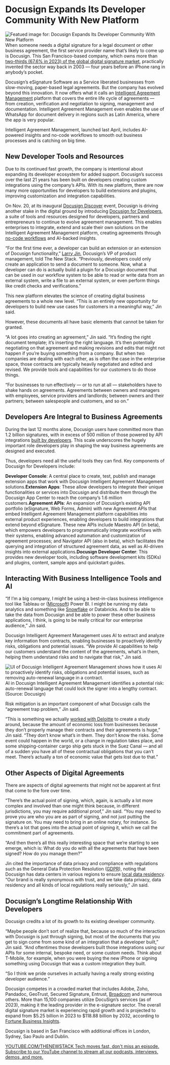 # Docusign Expands Its Developer Community With New Platform
![Featued image for: Docusign Expands Its Developer Community With New Platform](https://cdn.thenewstack.io/media/2024/11/97221f54-docusign-developer-tools-1024x576.jpg)
When someone needs a digital signature for a legal document or other business agreement, the first service provider name that’s likely to come up is Docusign. This San Francisco-based company, which owns more than [two-thirds (67.6% in 2023) of the global digital signature market](https://www.statista.com/statistics/1338004/electronic-signature-market-share-by-company/), practically invented the sector way back in 2003 — four years before an iPhone rang in anybody’s pocket.

Docusign’s eSignature Software as a Service liberated businesses from slow-moving, paper-based legal agreements. But the company has evolved beyond this innovation. It now offers what it calls an [Intelligent Agreement Management](https://www.docusign.com/intelligent-agreement-management) platform that covers the entire life cycle of agreements — from creation, verification and negotiation to signing, management and documentation. Intelligent Agreement Management even enables the use of WhatsApp for document delivery in regions such as Latin America, where the app is very popular.

Intelligent Agreement Management, launched last April, includes AI-powered insights and no-code workflows to smooth out business processes and is catching on big time.

## New Developer Tools and Resources
Due to its continued fast growth, the company is intentional about expanding its developer ecosystem for added support. Docusign’s success over the last 21 years has been built on developers creating custom integrations using the company’s APIs. With its new platform, there are now many more opportunities for developers to build extensions and plugins, improving customization and integration capabilities.

On Nov. 20, at its inaugural [Docusign Discover](https://events.docusign.com/discover) event, Docusign is driving another stake in the digital ground by introducing [Docusign for Developers](https://developers.docusign.com/), a suite of tools and resources designed for developers, partners and entrepreneurs to continue to evolve agreement management. This enables enterprises to integrate, extend and scale their own solutions on the Intelligent Agreement Management platform, creating agreements through [no-code workflows](https://thenewstack.io/low-code-vs-no-code/) and AI-backed insights.

“For the first time ever, a developer can build an extension or an extension of Docusign functionality,” [Larry Jin](https://www.linkedin.com/in/elj4y/), Docusign’s VP of product management, told The New Stack. “Previously, developers could only create an application to send a document to someone. Now, what a developer can do is actually build a plugin for a Docusign document that can be used in our workflow system to be able to read or write data from an external system, write a file to an external system, or even perform things like credit checks and verifications.”

This new platform elevates the science of creating digital business agreements to a whole new level. “This is an entirely new opportunity for developers to build new use cases for customers in a meaningful way,” Jin said.

However, these documents all have basic elements that cannot be taken for granted.

“A lot goes into creating an agreement,” Jin said. “It’s finding the right document template; it’s inserting the right language. It’s then potentially negotiating on that agreement and making revisions and edits that might not happen if you’re buying something from a company. But when two companies are dealing with each other, as is often the case in the enterprise space, those contracts are typically heavily negotiated and edited and revised. We provide tools and capabilities for our customers to do those things.

“For businesses to run effectively — or to run at all — stakeholders have to shake hands on agreements. Agreements between owners and managers with employees, service providers and landlords; between owners and their partners; between salespeople and customers, and so on.”

## Developers Are Integral to Business Agreements
During the last 12 months alone, Docusign users have committed more than 1.2 billion signatures, with in excess of 500 million of those powered by API integrations [built by developers](https://roadmap.sh/api-design). This scale underscores the hugely important role developers play in shaping the way business agreements are designed and executed.

Thus, developers need all the useful tools they can find. Key components of Docusign for Developers include:

**Developer Console**: A central place to create, test, publish and manage extension apps that work with Docusign Intelligent Agreement Management solutions.**Extension Apps**: These allow developers to integrate their unique functionalities or services into Docusign and distribute them through the Docusign App Center to reach the company’s 1.6 million customers.**Agreement APIs**: An expansion of Docusign’s existing API portfolio (eSignature, Web Forms, Admin) with new Agreement APIs that embed Intelligent Agreement Management platform capabilities into external product experiences, enabling developers to build integrations that extend beyond eSignature. These new APIs include Maestro API (in beta), which empowers developers to programmatically integrate workflows with their systems, enabling advanced automation and customization of agreement processes; and Navigator API (also in beta), which facilitates the querying and integration of structured agreement data, as well as AI-driven insights into external applications.**Docusign Developer Center**: This provides new developer tools, including software development kits (SDKs) and plugins, content, sample apps and quickstart guides.
## Interacting With Business Intelligence Tools and AI
“If I’m a big company, I might be using a best-in-class business intelligence tool like Tableau or ([Microsoft](https://news.microsoft.com/?utm_content=inline+mention)) Power BI. I might be running my data analytics and something like [Snowflake](https://www.snowflake.com/?utm_content=inline+mention) or Databricks. And to be able to take the data from Docusign and be able to power these other business applications, I think, is going to be really critical for our enterprise audience,” Jin said.

Docusign Intelligent Agreement Management uses AI to extract and analyze key information from contracts, enabling businesses to proactively identify risks, obligations and potential issues. “We provide AI capabilities to help our customers understand the content of the agreements, what’s in them, helping them understand risks and to navigate that risk,” Jin said.

![UI of Docusign Intelligent Agreement Management shows how it uses AI to proactively identify risks, obligations and potential issues, such as removing auto-renewal language in a contract.](https://cdn.thenewstack.io/media/2024/11/98c71263-ai-assisted-review.png)
AI in Docusign Intelligent Agreement Management identifies a potential risk: auto-renewal language that could lock the signer into a lengthy contract. (Source: Docusign)

Risk mitigation is an important component of what Docusign calls the “agreement trap problem,” Jin said.

“This is something we actually [worked with Deloitte](https://www.docusign.com/deloitte-agreement-study-2024) to create a study around, because the amount of economic loss from businesses because they don’t properly manage their contracts and their agreements is huge,” Jin said. “They don’t know what’s in them. They don’t know the risks. Some event could happen in the world, or a change in regulation takes place, and some shipping-container cargo ship gets stuck in the Suez Canal — and all of a sudden you have all of these contractual obligations that you can’t meet. There’s actually a ton of economic value that gets lost due to that.”

## Other Aspects of Digital Agreements
There are aspects of digital agreements that might not be apparent at first that come to the fore over time.

“There’s the actual point of signing, which, again, is actually a lot more complex and involved than one might think because, in different jurisdictions, you may require additional proof,” Jin said. “You may need to prove you are who you are as part of signing, and not just putting the signature on. You may need to bring in an online notary, for instance. So there’s a lot that goes into the actual point of signing it, which we call the commitment part of agreements.

“And then there’s all this really interesting space that we’re starting to see emerge, which is: What do you do with all the agreements that have been signed? How do you manage them?”

Jin cited the importance of data privacy and compliance with regulations such as the General Data Protection Resolution ([GDPR](https://thenewstack.io/llms-and-data-privacy-navigating-the-new-frontiers-of-ai/)), noting that Docusign has data centers in various regions to ensure [local data residency](https://thenewstack.io/end-compliance-nightmares-with-cross-data-center-replication/). “Our brand is really synonymous with trust, and we take data privacy, data residency and all kinds of local regulations really seriously,” Jin said.

## Docusign’s Longtime Relationship With Developers
Docusign credits a lot of its growth to its existing developer community.

“Maybe people don’t sort of realize that, because so much of the interaction with Docusign is just through signing, but most of the documents that you get to sign come from some kind of an integration that a developer built,” Jin said. “And oftentimes those developers built those integrations using our APIs for some internal, bespoke need, or some custom needs. Think about T-Mobile, for example, when you were buying the new iPhone or signing something using Docusign that was a custom integration they built.

“So I think we pride ourselves in actually having a really strong existing developer audience.”

Docusign competes in a crowded market that includes Adobe, Zoho, Pandadoc, GeoTrust, Secured Signature, Entrust, [Broadcom](https://tanzu.vmware.com?utm_content=inline+mention) and numerous others. More than 15,100 companies utilize DocuSign’s services (as of 2023), making it the leading provider in the e-signature sector. The overall digital signature market is experiencing rapid growth and is projected to expand from $5.25 billion in 2023 to $118.88 billion by 2032, according to [Fortune Business Insights](https://www.fortunebusinessinsights.com/industry-reports/digital-signature-market-100356).

Docusign is based in San Francisco with additional offices in London, Sydney, Sao Paulo and Dublin.

[
YOUTUBE.COM/THENEWSTACK
Tech moves fast, don't miss an episode. Subscribe to our YouTube
channel to stream all our podcasts, interviews, demos, and more.
](https://youtube.com/thenewstack?sub_confirmation=1)